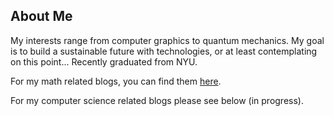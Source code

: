 <section id="about">
  <h1>About Me</h1>
  My interests range from computer graphics to quantum mechanics. My goal is to build 
a sustainable future with technologies, or at least contemplating on this point... 
Recently graduated from NYU.

For my math related blogs, you can find them [here](https://www.cloudnest.org/blog/).

For my computer science related blogs please see below (in progress).
</section>
